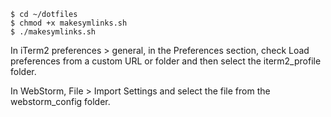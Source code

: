```
$ cd ~/dotfiles
$ chmod +x makesymlinks.sh
$ ./makesymlinks.sh
```

In iTerm2 preferences > general, in the Preferences section, check Load preferences from a custom URL or folder and then select the iterm2_profile folder.

In WebStorm, File > Import Settings and select the file from the webstorm_config folder.
